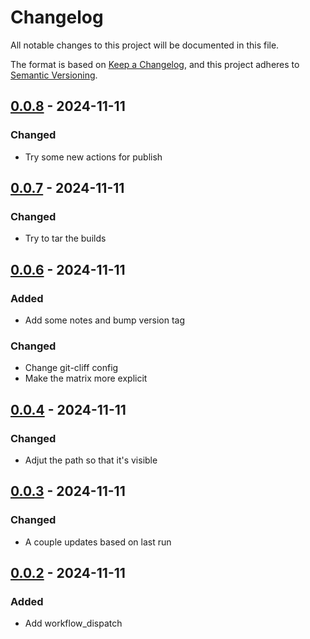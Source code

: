 # Changelog

All notable changes to this project will be documented in this file.

The format is based on [Keep a Changelog](https://keepachangelog.com/en/1.0.0/),
and this project adheres to [Semantic Versioning](https://semver.org/spec/v2.0.0.html).

## [0.0.8] - 2024-11-11

### Changed

- Try some new actions for publish

## [0.0.7] - 2024-11-11

### Changed

- Try to tar the builds

## [0.0.6] - 2024-11-11

### Added

- Add some notes and bump version tag

### Changed

- Change git-cliff config
- Make the matrix more explicit

## [0.0.4] - 2024-11-11

### Changed

- Adjut the path so that it's visible

## [0.0.3] - 2024-11-11

### Changed

- A couple updates based on last run

## [0.0.2] - 2024-11-11

### Added

- Add workflow_dispatch

[0.0.8]: https://github.com/nekevss/dummy-release-test/compare/v0.0.7..v0.0.8
[0.0.7]: https://github.com/nekevss/dummy-release-test/compare/v0.0.6..v0.0.7
[0.0.6]: https://github.com/nekevss/dummy-release-test/compare/v0.0.4..v0.0.6
[0.0.4]: https://github.com/nekevss/dummy-release-test/compare/v0.0.3..v0.0.4
[0.0.3]: https://github.com/nekevss/dummy-release-test/compare/v0.0.2..v0.0.3
[0.0.2]: https://github.com/nekevss/dummy-release-test/compare/v0.0.1..v0.0.2

<!-- generated by git-cliff -->
